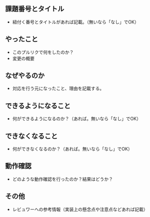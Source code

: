 ## 課題番号とタイトル

* 紐付く番号とタイトルがあれば記載。（無いなら「なし」でOK）

## やったこと

* このプルリクで何をしたのか？
* 変更の概要

## なぜやるのか

* 対応を行う元になったこと、理由を記載する。

## できるようになること

* 何ができるようになるのか？（あれば。無いなら「なし」でOK）

## できなくなること

* 何ができなくなるのか？（あれば。無いなら「なし」でOK）

## 動作確認

* どのような動作確認を行ったのか？結果はどうか？

## その他

* レビュワーへの参考情報（実装上の懸念点や注意点などあれば記載）
